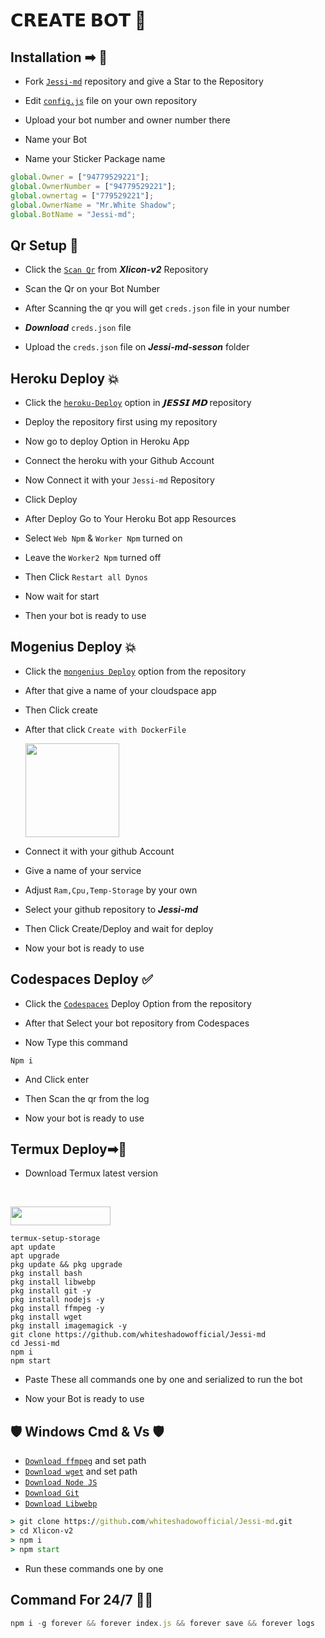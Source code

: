 
# 𝗖𝗥𝗘𝗔𝗧𝗘 𝗕𝗢𝗧 📕


## Installation ➡ 📖

- Fork [`Jessi-md`](https://github.com/whiteshadowofficial/Jessi-md/fork) repository and give a Star to the Repository

- Edit [`config.js`](https://github.com/whiteshadowofficial/Jessi-md/blob/master/config.js) file on your own repository

- Upload your bot number and owner number there

- Name your Bot

- Name your Sticker Package name


```js
global.Owner = ["94779529221"]; 
global.OwnerNumber = ["94779529221"];
global.ownertag = ["779529221"];
global.OwnerName = "Mr.White Shadow";
global.BotName = "Jessi-md";
```


## Qr Setup 📲

- Click the [`Scan Qr`](https://replit.com/@ahil15/XLICON-Multi-qr?v=1) from ***Xlicon-v2*** Repository

- Scan the Qr on your Bot Number

- After Scanning the qr you will get `creds.json` file in your number

- ***Download*** `creds.json` file

- Upload the `creds.json` file on ***Jessi-md-sesson*** folder


## Heroku Deploy 💥


- Click the [`heroku-Deploy`](https://heroku.com/deploy?template=https://github.com/whiteshadowofficial/Jessi-md) option in ***𝗝𝗘𝗦𝗦𝗜 𝗠𝗗*** repository

- Deploy the repository first using my repository

- Now go to deploy Option in Heroku App

- Connect the heroku with your Github Account

- Now Connect it with your `Jessi-md` Repository

- Click Deploy

- After Deploy Go to Your Heroku Bot app Resources

- Select `Web Npm`  &  `Worker Npm` turned on

- Leave the `Worker2 Npm` turned  off

- Then Click `Restart all Dynos`

- Now wait for start

- Then your bot is ready to use


## Mogenius Deploy 💥

- Click the [`mongenius Deploy`](https://studio.mogenius.com/) option from the repository

- After that give a name of your cloudspace app

- Then Click create

- After that click `Create with DockerFile`

    <img alt="" height="150" src="https://i.ibb.co/XbV4ZdB/Screenshot-20230921-173915.png">

- Connect it with your github Account

- Give a name of your service

- Adjust `Ram,Cpu,Temp-Storage` by your own

- Select your github repository to ***Jessi-md***

- Then Click Create/Deploy and wait for deploy

- Now your bot is ready to use


## Codespaces Deploy ✅

- Click the [`Codespaces`](https://github.coim/codespaces/new) Deploy Option from the repository

- After that Select your bot repository from Codespaces

- Now Type this command
```
Npm i
```
- And Click  enter

- Then Scan the qr from the log 

- Now your bot is ready to use


## Termux Deploy➡🔋

- Download Termux latest version

<br>
<p align="left"><a href="https://m.apkpure.com/termux/com.termux/download"> <img src="https://img.shields.io/badge/Termux%20Latest-black?style=for-the-badge&logo=termux" width="160" height="30"/></a></p>



```
termux-setup-storage
apt update
apt upgrade
pkg update && pkg upgrade
pkg install bash
pkg install libwebp
pkg install git -y
pkg install nodejs -y
pkg install ffmpeg -y 
pkg install wget
pkg install imagemagick -y
git clone https://github.com/whiteshadowofficial/Jessi-md
cd Jessi-md
npm i
npm start
```

- Paste These all commands one by one and serialized to run the bot

- Now your Bot is ready to use


##  🛡️ Windows Cmd & Vs 🛡️

* [`Download ffmpeg`](https://ffmpeg.org/download.html#build-windows) and set path
* [`Download wget`](https://eternallybored.org/misc/wget/releases/) and set path
* [`Download Node JS`](https://nodejs.org/en/download/)
* [`Download Git`](https://git-scm.com/downloads)
* [`Download Libwebp`](https://developers.google.com/speed/webp/download)

```cmd
> git clone https://github.com/whiteshadowofficial/Jessi-md.git
> cd Xlicon-v2
> npm i
> npm start
```

- Run these commands one by one


## Command For 24/7 🔷🔋
```js
npm i -g forever && forever index.js && forever save && forever logs
```

